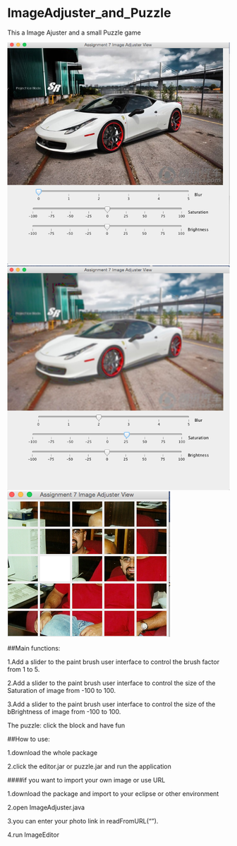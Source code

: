 ImageAdjuster_and_Puzzle
===========
This a Image Ajuster and a small Puzzle game

<img src="https://raw.githubusercontent.com/xubinzheng/ImageAdjuster_and_Puzzle/master/demo/before.png"/>
<img src="https://raw.githubusercontent.com/xubinzheng/ImageAdjuster_and_Puzzle/master/demo/after.png"/>
<img src="https://raw.githubusercontent.com/xubinzheng/ImageAdjuster_and_Puzzle/master/demo/puzzle.png"/>


##Main functions:



1.Add a slider to the paint brush user interface to control the brush factor from 1 to 5.

2.Add a slider to the paint brush user interface to control the size of the Saturation of image from -100 to 100.

3.Add a slider to the paint brush user interface to control the size of the bBrightness of image from -100 to 100.

The puzzle: click the block and have fun






##How to use:

1.download the whole package

2.click the editor.jar or puzzle.jar and run the application

####if you want to import your own image or use URL 


1.download the package and import to your eclipse or other environment

2.open ImageAdjuster.java

3.you can enter your photo link in readFromURL(“”).

4.run ImageEditor



